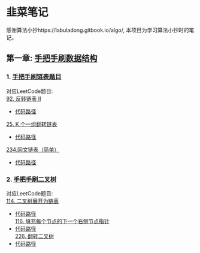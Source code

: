 # 韭菜笔记
感谢算法小抄https://labuladong.gitbook.io/algo/, 本项目为学习算法小抄时的笔记。
## 第一章: [手把手刷数据结构](https://labuladong.gitbook.io/algo/mu-lu-ye-1)<br>
### 1. [手把手刷链表题目](https://labuladong.gitbook.io/algo/mu-lu-ye-1/mu-lu-ye)
对应LeetCode题目:<br>
[92. 反转链表 II](https://leetcode-cn.com/problems/reverse-linked-list-ii/)<br>
- [代码路径](algorithm/list.go)<br>

[25. K 个一组翻转链表](https://leetcode-cn.com/problems/reverse-nodes-in-k-group/)<br>
- [代码路径](algorithm/list.go)<br>

[234.回文链表（简单）](https://leetcode-cn.com/problems/palindrome-linked-list/)<br>
- [代码路径](leetcode/lc234.go)<br>
### 2. [手把手刷二叉树](https://labuladong.gitbook.io/algo/mu-lu-ye-1/mu-lu-ye-1)<br>
对应LeetCode题目:<br>
[114. 二叉树展开为链表](https://leetcode-cn.com/problems/flatten-binary-tree-to-linked-list/)<br>
- [代码路径](leetcode/lc114.go)<br>
[116. 填充每个节点的下一个右侧节点指针](https://leetcode-cn.com/problems/populating-next-right-pointers-in-each-node/)<br>
- [代码路径](leetcode/lc116.go)<br>
[226. 翻转二叉树](https://leetcode-cn.com/problems/flatten-binary-tree-to-linked-list/)<br>
- [代码路径](leetcode/lc226.go)<br>